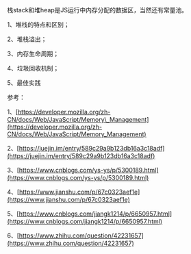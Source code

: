 栈stack和堆heap是JS运行中内存分配的数据区，当然还有常量池。

1、堆栈的特点和区别；

2、堆栈溢出；

3、内存生命周期；

4、垃圾回收机制；

5、最佳实践

参考：

1、[https://developer.mozilla.org/zh-CN/docs/Web/JavaScript/Memory\_Management](https://developer.mozilla.org/zh-CN/docs/Web/JavaScript/Memory_Management)

2、[https://juejin.im/entry/589c29a9b123db16a3c18adf](https://juejin.im/entry/589c29a9b123db16a3c18adf)

3、[https://www.cnblogs.com/ys-ys/p/5300189.html](https://www.cnblogs.com/ys-ys/p/5300189.html)

4、[https://www.jianshu.com/p/67c0323aef1e](https://www.jianshu.com/p/67c0323aef1e)

5、[https://www.cnblogs.com/jiangk1214/p/6650957.html](https://www.cnblogs.com/jiangk1214/p/6650957.html)

6、[https://www.zhihu.com/question/42231657](https://www.zhihu.com/question/42231657)

